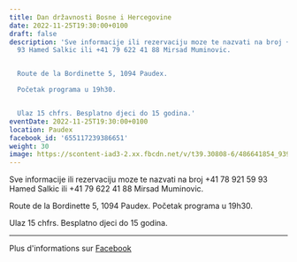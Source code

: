 ```yaml
---
title: Dan državnosti Bosne i Hercegovine
date: 2022-11-25T19:30:00+0100
draft: false
description: 'Sve informacije ili rezervaciju moze te nazvati na broj +41 78 921 59
  93 Hamed Salkic ili +41 79 622 41 88 Mirsad Muminovic.


  Route de la Bordinette 5, 1094 Paudex.

  Početak programa u 19h30.


  Ulaz 15 chfrs. Besplatno djeci do 15 godina.'
eventDate: 2022-11-25T19:30:00+0100
location: Paudex
facebook_id: '655117239386651'
weight: 30
image: https://scontent-iad3-2.xx.fbcdn.net/v/t39.30808-6/486641854_9399207156841686_1516080123773765506_n.jpg?_nc_cat=103&ccb=1-7&_nc_sid=9e60e4&_nc_ohc=KjdCCuQ-B14Q7kNvwF5MUDu&_nc_oc=AdnEfY1vtVNr_EO8gkMyUQzBzwlnxmUWx8RxAFIhmtHZeXCPdMJR70z2-RU4BYHO3TU&_nc_zt=23&_nc_ht=scontent-iad3-2.xx&edm=ABTKTjYEAAAA&_nc_gid=v7PkisEG0WrAA5sFaYqhgA&oh=00_AfYFYlf25F4Ji_Iz7zvcCDHaGjnV-IG_TQy72GErU0PxbA&oe=68C8213D
---
```


Sve informacije ili rezervaciju moze te nazvati na broj +41 78 921 59 93 Hamed Salkic ili +41 79 622 41 88 Mirsad Muminovic.

Route de la Bordinette 5, 1094 Paudex.
Početak programa u 19h30.

Ulaz 15 chfrs. Besplatno djeci do 15 godina.

---

Plus d'informations sur [Facebook](https://facebook.com/events/655117239386651)